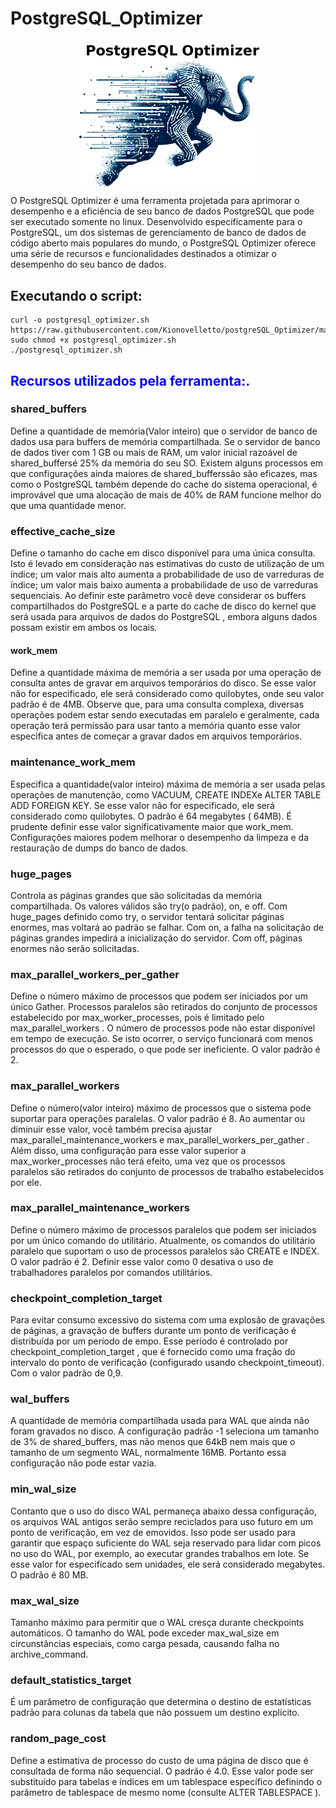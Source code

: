 # PostgreSQL_Optimizer

<div style="display: flex; justify-content: center;">
  <img alt="pgoptimizer" src="https://github.com/Kionovelletto/postgreSQL_Optimizer/blob/main/img/logo_pg_optimizer.png" width="300px">
</div>

O PostgreSQL Optimizer é uma ferramenta projetada para aprimorar o desempenho e a eficiência de seu banco de dados PostgreSQL que pode ser executado somente no linux. Desenvolvido especificamente para o PostgreSQL, um dos sistemas de gerenciamento de banco de dados de código aberto mais populares do mundo, o PostgreSQL Optimizer oferece uma série de recursos e funcionalidades destinados a otimizar o desempenho do seu banco de dados.

## Executando o script:
```shell
curl -o postgresql_optimizer.sh https://raw.githubusercontent.com/Kionovelletto/postgreSQL_Optimizer/main/postgresql_optimizer.sh
sudo chmod +x postgresql_optimizer.sh
./postgresql_optimizer.sh
```

## <span style="color: blue;">Recursos utilizados pela ferramenta:.</span>
### shared_buffers
Define a quantidade de memória(Valor inteiro) que o servidor de banco de dados usa para buffers de memória compartilhada. 
Se o servidor de banco de dados tiver com 1 GB ou mais de RAM, um valor inicial razoável de shared_buffersé 25% da memória do seu SO. 
Existem alguns processos em que configurações ainda maiores de shared_bufferssão são eficazes, mas como o PostgreSQL também depende do cache do sistema operacional, 
é improvável que uma alocação de mais de 40% de RAM funcione melhor do que uma quantidade menor.

### effective_cache_size
Define o tamanho do cache em disco disponível para uma única consulta. 
Isto é levado em consideração nas estimativas do custo de utilização de um índice; um valor mais alto aumenta a probabilidade de uso de varreduras de índice; 
um valor mais baixo aumenta a probabilidade de uso de varreduras sequenciais. Ao definir este parâmetro você deve considerar os buffers compartilhados do PostgreSQL e a 
parte do cache de disco do kernel que será usada para arquivos de dados do PostgreSQL , embora alguns dados possam existir em ambos os locais.

#### work_mem
Define a quantidade máxima de memória a ser usada por uma operação de consulta antes de gravar em arquivos temporários do disco. 
Se esse valor não for especificado, ele será considerado como quilobytes, onde seu valor padrão é de 4MB. 
Observe que, para uma consulta complexa, diversas operações podem estar sendo executadas em paralelo e geralmente, cada operação terá permissão 
para usar tanto a memória quanto esse valor especifica antes de começar a gravar dados em arquivos temporários.

### maintenance_work_mem
Especifica a quantidade(valor inteiro) máxima de memória a ser usada pelas operações de manutenção, como VACUUM, CREATE INDEXe ALTER TABLE ADD FOREIGN KEY. 
Se esse valor não for especificado, ele será considerado como quilobytes. O padrão é 64 megabytes ( 64MB). 
É prudente definir esse valor significativamente maior que work_mem. Configurações maiores podem melhorar o desempenho da limpeza e da restauração de dumps do banco de dados.

### huge_pages
Controla as páginas grandes que são solicitadas da memória compartilhada. Os valores válidos são try(o padrão), on, e off. 
Com huge_pages definido como try, o servidor tentará solicitar páginas enormes, mas voltará ao padrão se falhar. 
Com on, a falha na solicitação de páginas grandes impedirá a inicialização do servidor. 
Com off, páginas enormes não serão solicitadas.

### max_parallel_workers_per_gather
Define o número máximo de processos que podem ser iniciados por um único Gather. 
Processos paralelos são retirados do conjunto de processos estabelecido por max_worker_processes, pois é limitado pelo max_parallel_workers . 
O número de processos pode não estar disponível em tempo de execução. Se isto ocorrer, o serviço funcionará com menos processos do que o esperado, o que pode ser ineficiente. O valor padrão é 2.

### max_parallel_workers
Define o número(valor inteiro) máximo de processos que o sistema pode suportar para operações paralelas. O valor padrão é 8. 
Ao aumentar ou diminuir esse valor, você também precisa ajustar max_parallel_maintenance_workers e max_parallel_workers_per_gather . Além disso, uma configuração para esse valor superior a max_worker_processes não terá efeito, uma vez que os processos paralelos são retirados do conjunto de processos de trabalho estabelecidos por ele.

### max_parallel_maintenance_workers
Define o número máximo de processos paralelos que podem ser iniciados por um único comando do utilitário. Atualmente, 
os comandos do utilitário paralelo que suportam o uso de processos paralelos são CREATE e INDEX.
O valor padrão é 2. Definir esse valor como 0 desativa o uso de trabalhadores paralelos por comandos utilitários.

### checkpoint_completion_target
Para evitar consumo excessivo do sistema com uma explosão de gravações de páginas, a gravação de buffers durante um ponto de verificação é distribuída por um período de empo. Esse período é controlado por checkpoint_completion_target , que é fornecido como uma fração do intervalo do ponto de verificação (configurado usando checkpoint_timeout). Com o valor padrão de 0,9.

### wal_buffers
A quantidade de memória compartilhada usada para WAL que ainda não foram gravados no disco. A configuração padrão -1 seleciona um tamanho de 3% de shared_buffers, mas não menos que 64kB nem mais que o tamanho de um segmento WAL, normalmente 16MB. Portanto essa configuração não pode estar vazia.

### min_wal_size
Contanto que o uso do disco WAL permaneça abaixo dessa configuração, os arquivos WAL antigos serão sempre reciclados para uso futuro em um ponto de verificação, em vez de emovidos. Isso pode ser usado para garantir que espaço suficiente do WAL seja reservado para lidar com picos no uso do WAL, por exemplo, ao executar grandes trabalhos em lote. Se esse valor for especificado sem unidades, ele será considerado megabytes. O padrão é 80 MB.

### max_wal_size
Tamanho máximo para permitir que o WAL cresça durante checkpoints automáticos. O tamanho do WAL pode exceder max_wal_size em circunstâncias especiais, como carga pesada, causando falha no archive_command.

### default_statistics_target
É um parâmetro de configuração que determina o destino de estatísticas padrão para colunas da tabela que não possuem um destino explícito. 

### random_page_cost
Define a estimativa de processo do custo de uma página de disco que é consultada de forma não sequencial. O padrão é 4.0. 
Esse valor pode ser substituído para tabelas e índices em um tablespace específico definindo o parâmetro de tablespace de mesmo nome (consulte ALTER TABLESPACE ).